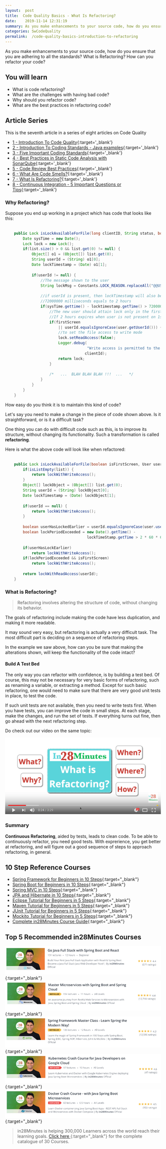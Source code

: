 ```yaml
---
layout:  post
title:  Code Quality Basics - What Is Refactoring?
date:    2019-11-14 12:31:19
summary: As you make enhancements to your source code, how do you ensure that you are adhering to all the standards? What is Refactoring? How can you refactor your code?
categories: SwCodeQuality
permalink:  /code-quality-basics-introduction-to-refactoring
---
```


As you make enhancements to your source code, how do you ensure that you are adhering to all the standards? What is Refactoring? How can you refactor your code?

## You will learn
- What is code refactoring?
- What are the challenges with having bad code?
- Why should you refactor code?
- What are the best practices in refactoring code?

## Article Series

This is the seventh article in a series of eight articles on Code Quality
- [1 - Introduction To Code Quality](/introduction-to-code-quality){:target='_blank'}
- [2 - Introduction To Coding Standards - Java examples](/coding-standards-with-java-examples){:target='_blank'}
- [3 - Five Important Coding Standards](/code-quality-five-important-coding-standards){:target='_blank'}
- [4 - Best Practices in Static Code Analysis with SonarQube](/static-code-analysis-and-code-quality-best-practices-sonarqube){:target='_blank'}
- [5 - Code Review Best Practices](/code-review-best-practices){:target='_blank'}
- [6 - What Are Code Smells?](/code-quality-code-smells){:target='_blank'}
- [7 - What Is Refactoring?](/code-quality-basics-introduction-to-refactoring){:target='_blank'}
- [8 - Continuous Integration - 5 Important Questions or Tips](/five-tips-on-continuous-integration-best-practices){:target='_blank'}


### Why Refactoring?

Suppose you end up working in  a project which has code that looks like this:

```java

	public Lock isLockAvailableForFile(long clientID, String status, boolean firstScreen, User user, List list) {
		Date sysTime = new Date();
		Lock lock = new Lock();
		if(list.size() > 0 && list.get(0) != null) {
			Object[] o1 = (Object[]) list.get(0);
			String userId = (String) o1[0];
			Date lockTimestamp = (Date) o1[1];
		
			if(userId != null) {
				//The message shown to the user
				String lockMsg = Constants.LOCK_REASON.replaceAll("@@USER@@", userId);

				//if userId is present, then lockTimestamp will also be present
				//72000000 milliseconds equals to 2 hours
				if(sysTime.gettime() - locktimestamp.getTime() > 7200000) {
					//The new user should attain lock only in the first screen
					//If 2 hours expires when user is not present on 1st screen, then user Id...
					if(firstScreen 
						|| userId.equalsIgnoreCase(user.getUserId())) {
						//to set the file access to write mode
						lock.setReadAccess(false);
						Logger.debug(
									 "Write access is permitted to the User for client {0}",
									clientId);
						return lock;
					}

					/*   ...  BLAH BLAH BLAH !!!  ...   */
				}
			}
		}
	}

```

How easy do you think it is to maintain this kind of code? 

Let's say you need to make a change in the piece of code shown above. Is it straightforward, or is it a difficult task?

One thing you can do with difficult code such as this, is to improve its structure, without changing its functionality. Such a transformation is called **refactoring**. 

Here is what the above code will look like when refactored:

```java

	public Lock isLockAvailableForFile(boolean isFirstScreen, User user, List list) {
		if(isListEmpty(list)) {
			return lockWithWriteAccess();
		}
		Object[] lockObject = (Object[]) list.get(0);
		String userId = (String) lockObject[0];
		Date lockTimestamp = (Date) lockObject[1];

		if(userId == null) {
			return lockWithWriteAccess();
		}

		boolean userHasLockedEarlier = userId.equalsIgnoreCase(user.userId);
		boolean lockPeriodExceeded = new Date().getTime() -
									 lockTimeStamp.getTime > 2 * 60 * 60 * 1000;

		if(userHasLockEarlier)
			return lockWithWriteAccess();
		if(lockPeriodExceeded && isFirstScreen)
			return lockWithWriteAccess();

		return lockWithReadAccess(userId);
	}

```

### What is Refactoring?

> Refactoring involves altering the structure of code, without changing its behavior. 

The goals of refactoring include making the code have less duplication, and making it more readable. 

It may sound very easy, but refactoring is actually a very difficult task. The most difficult part is deciding on a sequence of refactoring steps. 

In the example we saw above, how can you be sure that making the alterations shown, will keep the functionality of the code intact?

#### Build A Test Bed

The only way you can refactor with confidence, is by building a test bed.  Of course, this may not be necessary for very basic forms of refactoring, such as renaming a variable, or extracting a method. Except for such basic refactoring, one would need to make sure that there are very good unit tests in place, to test the code. 

If such unit tests are not available, then you need to write tests first. When you have tests, you can improve the code in small steps. At each stage, make the changes, and run the set of tests. If everything turns out fine, then go ahead with the next refactoring step. 

Do check out our video on the same topic:

[![image info](images/Capture-070-01.png)](https://www.youtube.com/watch?v=2kxgoBZw9Xc)

### Summary

**Continuous Refactoring**, aided by tests, leads to clean code. To be able to continuously refactor, you need good tests. With exprerience, you get better at refactoring, and will figure out a good sequence of steps to approach refactoring, in general.

## 10 Step Reference Courses

- [Spring Framework for Beginners in 10 Steps](https://courses.in28minutes.com/p/spring-framework-for-beginners){:target="_blank"}
- [Spring Boot for Beginners in 10 Steps](https://courses.in28minutes.com/p/spring-boot-for-beginners-in-10-steps){:target="_blank"}
- [Spring MVC in 10 Steps](https://www.youtube.com/watch?v=BjNhGaZDr0Y){:target="_blank"}
- [JPA and Hibernate in 10 Steps](https://courses.in28minutes.com/p/jpa-and-hibernate-tutorial-for-beginners-with-spring-boot){:target="_blank"}
- [Eclipse Tutorial for Beginners in 5 Steps](https://courses.in28minutes.com/p/eclipse-tutorial-for-beginners){:target="_blank"}
- [Maven Tutorial for Beginners in 5 Steps](https://courses.in28minutes.com/p/maven-tutorial-for-beginners-in-5-steps){:target="_blank"}
- [JUnit Tutorial for Beginners in 5 Steps](https://courses.in28minutes.com/p/junit-tutorial-for-beginners){:target="_blank"}
- [Mockito Tutorial for Beginners in 5 Steps](https://courses.in28minutes.com/p/mockito-for-beginner-in-5-steps){:target="_blank"}
- [Complete in28Minutes Course Guide](https://courses.in28minutes.com/p/in28minutes-course-guide){:target="_blank"}

## Top 5 Recommended in28Minutes Courses
[![Image](/images/Course-Go-Full-Stack-With-Spring-Boot-and-React.png "Go Full Stack with Spring Boot and React")](https://www.udemy.com/course/full-stack-application-with-spring-boot-and-react/?couponCode=OCTOBER-2019){:target="_blank"}
[![Image](/images/Course-Master-Microservices-with-Spring-Boot-and-Spring-Cloud.png "Master Microservices with Spring Boot and Spring Cloud")](https://www.udemy.com/course/microservices-with-spring-boot-and-spring-cloud/?couponCode=OCTOBER-2019){:target="_blank"}
[![Image](/images/Course-Spring-Framework-Master-Class---Beginner-to-Expert.png "Spring Master Class - Beginner to Expert")](https://www.udemy.com/course/spring-tutorial-for-beginners/?couponCode=OCTOBER-2019){:target="_blank"}
[![Image](/images/Course-KubernetesCrashCourse.png "Kubernetes Crash Course for Java Spring Boot Developers")](https://www.udemy.com/course/kubernetes-crash-course-for-java-developers/?couponCode=OCTOBER-2019){:target="_blank"}
[![Image](/images/Course-DockerCrashCourseForJavaSpringBootDevelopers.png "Docker Crash Course for Java Spring Boot Developers")](https://www.udemy.com/course/docker-course-with-java-and-spring-boot-for-beginners/?couponCode=OCTOBER-2019){:target="_blank"}

> in28Minutes is helping 300,000 Learners across the world reach their learning goals. [Click here ](https://github.com/in28minutes/learn#aws-and-cloud-courses){:target="_blank"} for the complete catalogue of 30 Courses.


